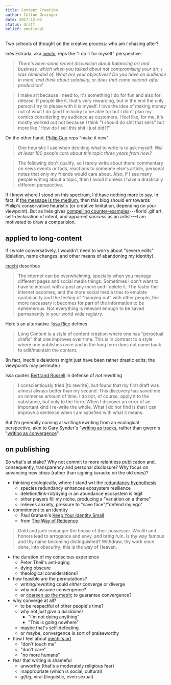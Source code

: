 ```yaml
---
title: Content Creation
author: Colton Grainger
date: 2017-12-03
status: draft
belief: emotional 
---
```


Two schools of thought on the creative process: who am *I* chasing after?  

Inés Estrada, aka [inechi](http://inechi.com/), reps the "I do it for myself" perspective.
> *There's been some recent discussion about balancing art and business, which when you talked about not compromising your art, I was reminded of. What are your objectives? Do you have an audience in mind, and think about salability, or does that come second-after production?*

> I make art because I need to, it's something I do for fun and also for release. If people like it, that's very rewarding,  but in the end the only person I try to please with it is myself. I love the idea of making money out of what I do (and I'm lucky to be able to) but I don't plan my comics considering my audience as customers. I feel like, for me, it's mostly worked out not because I think "I should do shit that sells" but more like "How do I sell this shit I just did?!"

On the other hand, [Philip Guo](http://pgbovine.net/writings.htm) reps "make it new"
> One heuristic I use when deciding what to write is to ask myself: *Will at least 100 people care about this topic three years from now?* 

> The following don't qualify, so I rarely write about them:
commentary on news events or fads, reactions to someone else's article, personal notes that only my friends would care about. Also, if I see many people writing about a topic, then I avoid it unless I have a drastically different perspective.

If I know where I stood on this spectrum, I'd have nothing more to say. In fact, if [the message is the medium](https://en.wikipedia.org/wiki/The_medium_is_the_message), then this blog should err towards Philip's conservative heuristic (or creative limitation, depending on your viewpoint). But as Inés gives [compelling counter-examples](http://gatosaurio.com/)---florid .gif art, self-declaration of intent, and apparent *success* as an artist---I am motivated to draw a comparision.

## applied to long-content

If I wrote conversatively, I wouldn't need to worry about "severe edits" (deletion, name changes, and other means of abandoning my identity).

[inechi](http://blog.inechi.com/2017/10/end-of-year-shows.html) describes
> The internet can be overwhelming, specially when you manage different pages and social media things. Sometimes I don't want to have to interact with a post any more and I delete it. The faster the internet becomes, and the more social media tries to emulate quotidianity and the feeling of "hanging out" with other people, the more necessary it becomes for part of the information to be ephemerous. Not everything is relevant enough to be saved permanently in your world wide registry.

Here's an alternative. [Issa Rice](https://issarice.com/long-content) defines 
> Long Content is a style of content creation where one has “perpetual drafts” that one improves over time. This is in contrast to a style where one publishes once and in the long term does not come back to edit/maintain the content.

(In fact, inechi's deletions might just have been rather drastic edits; the viewpoints may permute.)

Issa quotes [Bertrand Russell](http://www.personal.kent.edu/~rmuhamma/Philosophy/RBwritings/howWrite.htm) in defense of *not* rewriting
> I conscientiously tried [to rewrite], but found that my first draft was almost always better than my second. This discovery has saved me an immense amount of time. I do not, of course, apply it to the substance, but only to the form. When I discover an error of an important kind I re-write the whole. What I do not find is that I can improve a sentence when I am satisfied with what it means.

But I'm generally coming at writing/rewriting from an ecological perspective, akin to Gary Synder's "[writing as tracks](https://terebess.hu/zen/mesterek/The-Practice-of-the-Wild-by-Gary-Snyder.pdf), rather than gwern's "[writing as convergence](https://www.gwern.net/About)". 

## on publishing

So what's at stake? Why not commit to more relentless publication and, consequently, transparency and personal disclosure? Why focus on advancing new ideas (rather than signing karaoke on the old ones)? 
- thinking ecologically, where I stand wrt the [redundancy hyphothesis](https://en.wikipedia.org/wiki/Ecosystem_services#Redundancy_hypothesis)
	- species redundancy enhances ecosystem resilience
	- deletion/link-rot/dying in an abundance ecosystem is legit
	- other players fill my niche, producing a "variation on a theme"
	- relieves anxiety, pressure to "save face"/"defend my ego"
- commitment to an identity 
	- Paul Graham's [Keep Your Identity Small](http://www.paulgraham.com/identity.html)
	- from [The Way of Reticence](https://www.google.com/search?q=Gold+and+jade+endanger+the+house+of+their+possessor)
> Gold and jade endanger the house of their possessor. Wealth and honors lead to arrogance and envy, and bring ruin. Is thy way famous and thy name becoming distinguished? Withdraw, thy work once done, into obscurity; this is the way of Heaven.
- the duration of my conscious experience
	- Peter Theil's anti-aging
	- dying obscure
	- theological considerations?
- how feasible are the permutations?
	- writing/rewriting could *either* converge or diverge
	- why not assume convergence? 
	- or [coarsen up the metric](http://www.meltingasphalt.com/prickles-and-goo/) to guarantee convergence?
- why converge at all?
	- to be respectful of other people's time?
	- why not *just give a disclaimer*
		- "I'm not doing anything"
		- "This is going nowhere"
	- maybe that's self-defeating
	- or maybe, convergence is sort of praiseworthy
- how I feel about [inechi's art](http://inechi.com/Media/)
	- "don't touch me"
	- "don't care"
	- "no more humans"
- fear that writing is shameful 
	- unworthy (that's a moderately religious fear)
	- inappropriate (which is social, cultural)
	- *giftig*, viral (linguistic, even sexual)
